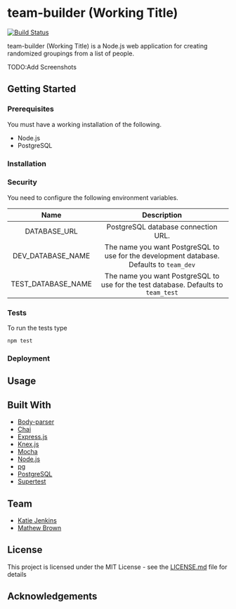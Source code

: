 # team-builder (Working Title)

[![Build Status](https://travis-ci.org/ghost-/team-builder.svg?branch=master)](https://travis-ci.org/ghost-/team-builder)

team-builder (Working Title) is a Node.js web application for creating randomized groupings from a list of people.  

TODO:Add Screenshots

## Getting Started

### Prerequisites

You must have a working installation of the following.

- Node.js
- PostgreSQL

### Installation

### Security

You need to configure the following environment variables.

|     Name     |             Description             |
| :----------: | :---------------------------------: |
| DATABASE_URL | PostgreSQL database connection URL. |
| DEV_DATABASE_NAME | The name you want PostgreSQL to use for the development database.  Defaults to `team_dev`
| TEST_DATABASE_NAME | The name you want PostgreSQL to use for the test database.  Defaults to `team_test` |

### Tests

To run the tests type

```
npm test
```

### Deployment

## Usage

## Built With

- [Body-parser](https://github.com/expressjs/body-parser#readme)
- [Chai](http://chaijs.com/)
- [Express.js](http://expressjs.com/)
- [Knex.js](http://knexjs.org/)
- [Mocha](https://mochajs.org/)
- [Node.js](https://nodejs.org/)
- [pg](https://github.com/brianc/node-postgres)
- [PostgreSQL](https://www.postgresql.org/)
- [Supertest](https://github.com/visionmedia/supertest#readme)

## Team

- [Katie Jenkins](https://github.com/KatieAJenkins)
- [Mathew Brown](https://github.com/ghost-)

## License

This project is licensed under the MIT License - see the [LICENSE.md](LICENSE.md) file for details

## Acknowledgements
